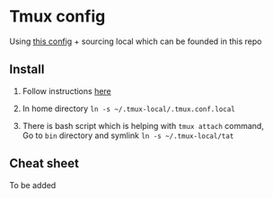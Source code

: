 # Tmux config

Using [this config](https://github.com/gpakosz/.tmux/) + sourcing local which can be founded in this repo

## Install

1. Follow instructions [here](https://github.com/gpakosz/.tmux/)

1. In home directory `ln -s ~/.tmux-local/.tmux.conf.local`

1. There is bash script which is helping with `tmux attach` command,   
Go to `bin` directory and symlink `ln -s ~/.tmux-local/tat` 

## Cheat sheet

To be added
